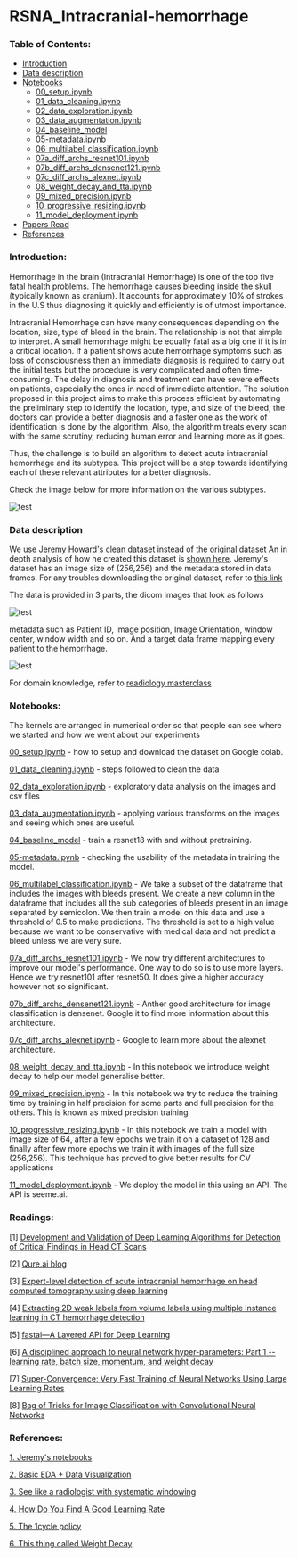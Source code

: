 # RSNA_Intracranial-hemorrhage

### Table of Contents:
- [Introduction](#intro)
- [Data description](#dd)
- [Notebooks](#nbs)
  * [00_setup.ipynb](https://github.com/dipam7/RSNA_Intracranial-hemorrhage/blob/master/nbs/00_setup.ipynb)
  * [01_data_cleaning.ipynb](https://github.com/dipam7/RSNA_Intracranial-hemorrhage/blob/master/nbs/01_data_cleaning.ipynb)
  * [02_data_exploration.ipynb](https://github.com/dipam7/RSNA_Intracranial-hemorrhage/blob/master/nbs/02_data_exlporation.ipynb)
  * [03_data_augmentation.ipynb](https://github.com/dipam7/RSNA_Intracranial-hemorrhage/blob/master/nbs/03_data_augmentation.ipynb)
  * [04_baseline_model](https://github.com/dipam7/RSNA_Intracranial-hemorrhage/blob/master/nbs/04_baseline_model.ipynb)
  * [05-metadata.ipynb](https://github.com/dipam7/RSNA_Intracranial-hemorrhage/blob/master/nbs/05-metadata.ipynb)
  * [06_multilabel_classification.ipynb](https://github.com/dipam7/RSNA_Intracranial-hemorrhage/tree/master/nbs/06_multilabel_classification.ipynb)
  * [07a_diff_archs_resnet101.ipynb](https://github.com/dipam7/RSNA_Intracranial-hemorrhage/blob/master/nbs/07a_diff_archs_resnet101.ipynb)
  * [07b_diff_archs_densenet121.ipynb](https://github.com/dipam7/RSNA_Intracranial-hemorrhage/blob/master/nbs/07b_different_archs_densenet121.ipynb)
  * [07c_diff_archs_alexnet.ipynb](https://github.com/dipam7/RSNA_Intracranial-hemorrhage/blob/master/nbs/07c_diff_archs_alexnet.ipynb)
  * [08_weight_decay_and_tta.ipynb](https://github.com/dipam7/RSNA_Intracranial-hemorrhage/blob/master/nbs/08-weight_decay_and_tta.ipynb)
  * [09_mixed_precision.ipynb](https://github.com/dipam7/RSNA_Intracranial-hemorrhage/blob/master/nbs/09_mixed_precision.ipynb)
  * [10_progressive_resizing.ipynb](https://github.com/dipam7/RSNA_Intracranial-hemorrhage/blob/master/nbs/10_progressive_resizing.ipynb)
  * [11_model_deployment.ipynb](https://github.com/dipam7/RSNA_Intracranial-hemorrhage/blob/master/nbs/11_model_deployment.ipynb)
- [Papers Read](#pr)
- [References](#ref)

<a name='intro'></a>
### Introduction:

Hemorrhage in the brain (Intracranial Hemorrhage) is one of the top five fatal health problems. The hemorrhage causes bleeding inside the skull (typically known as cranium). It accounts for approximately 10% of strokes in the U.S thus diagnosing it quickly and efficiently is of utmost importance.

Intracranial Hemorrhage can have many consequences depending on the location, size, type of bleed in the brain. The relationship is not that simple to interpret. A small hemorrhage might be equally fatal as a big one if it is in a critical location. If a patient shows acute hemorrhage symptoms such as loss of consciousness then an immediate diagnosis is required to carry out the initial tests but the procedure is very complicated and often time-consuming. The delay in diagnosis and treatment can have severe effects on patients, especially the ones in need of immediate attention. The solution proposed in this project aims to make this process efficient by automating the preliminary step to identify the location, type, and size of the bleed, the doctors can provide a better diagnosis and a faster one as the work of identification is done by the algorithm. Also, the algorithm treats every scan with the same scrutiny, reducing human error and learning more as it goes.

Thus, the challenge is to build an algorithm to detect acute intracranial hemorrhage and its subtypes. This project will be a step towards identifying each of these relevant attributes for a better diagnosis.

Check the image below for more information on the various subtypes.

![test](https://github.com/dipam7/RSNA_Intracranial-hemorrhage/blob/master/images/subtypes.png)

<a name='dd'></a>
### Data description

We use [Jeremy Howard's clean dataset](https://www.kaggle.com/jhoward/rsna-hemorrhage-jpg) instead of the [original dataset](https://www.kaggle.com/c/rsna-intracranial-hemorrhage-detection/data) An in depth analysis of how he created this dataset is [shown here](https://www.kaggle.com/jhoward/cleaning-the-data-for-rapid-prototyping-fastai). Jeremy's dataset has an image size of (256,256) and the metadata stored in data frames. For any troubles downloading the original dataset, refer to [this link](https://www.kaggle.com/c/rsna-intracranial-hemorrhage-detection/discussion/109520)

The data is provided in 3 parts, the dicom images that look as follows

![test](https://github.com/dipam7/RSNA_Intracranial-hemorrhage/blob/master/images/data_sample.png)

metadata such as Patient ID, Image position, Image Orientation, window center, window width and so on. And a target data frame mapping every patient to the hemorrhage.

![test](https://github.com/dipam7/RSNA_Intracranial-hemorrhage/blob/master/images/sample_csv.png)


For domain knowledge, refer to [readiology masterclass](https://www.radiologymasterclass.co.uk/tutorials/ct/ct_acute_brain/ct_brain_cerebral_haemorrhage)

<a name='nbs'></a>
### Notebooks:

The kernels are arranged in numerical order so that people can see where we started and how we went about our experiments

[00_setup.ipynb](https://github.com/dipam7/RSNA_Intracranial-hemorrhage/blob/master/nbs/00_setup.ipynb) - how to setup and download the dataset on Google colab.

[01_data_cleaning.ipynb](https://github.com/dipam7/RSNA_Intracranial-hemorrhage/blob/master/nbs/01_data_cleaning.ipynb) - steps followed to clean the data

[02_data_exploration.ipynb](https://github.com/dipam7/RSNA_Intracranial-hemorrhage/blob/master/nbs/02_data_exlporation.ipynb) - exploratory data analysis on the images and csv files

[03_data_augmentation.ipynb](https://github.com/dipam7/RSNA_Intracranial-hemorrhage/blob/master/nbs/03_data_augmentation.ipynb) - applying various transforms on the images and seeing which ones are useful.

[04_baseline_model](https://github.com/dipam7/RSNA_Intracranial-hemorrhage/blob/master/nbs/04_baseline_model.ipynb) - train a resnet18 with and without pretraining.

[05-metadata.ipynb](https://github.com/dipam7/RSNA_Intracranial-hemorrhage/blob/master/nbs/05-metadata.ipynb) - checking the usability of the metadata in training the model. 

[06_multilabel_classification.ipynb](https://github.com/dipam7/RSNA_Intracranial-hemorrhage/tree/master/nbs/06_multilabel_classification.ipynb) - We take a subset of the dataframe that includes the images with bleeds present. We create a new column in the dataframe that includes all the sub categories of bleeds present in an image separated by semicolon. We then train a model on this data and use a threshold of 0.5 to make predictions. The threshold is set to a high value because we want to be conservative with medical data and not predict a bleed unless we are very sure.

[07a_diff_archs_resnet101.ipynb](https://github.com/dipam7/RSNA_Intracranial-hemorrhage/blob/master/nbs/07a_diff_archs_resnet101.ipynb) - We now try different architectures to improve our model's performance. One way to do so is to use more layers. Hence we try resnet101 after resnet50. It does give a higher accuracy however not so significant.

[07b_diff_archs_densenet121.ipynb](https://github.com/dipam7/RSNA_Intracranial-hemorrhage/blob/master/nbs/07b_different_archs_densenet121.ipynb) - Anther good architecture for image classification is densenet. Google it to find more information about this architecture.

[07c_diff_archs_alexnet.ipynb](https://github.com/dipam7/RSNA_Intracranial-hemorrhage/blob/master/nbs/07c_diff_archs_alexnet.ipynb) - Google to learn more about the alexnet architecture.

[08_weight_decay_and_tta.ipynb](https://github.com/dipam7/RSNA_Intracranial-hemorrhage/blob/master/nbs/08-weight_decay_and_tta.ipynb) - In this notebook we introduce weight decay to help our model generalise better. 

[09_mixed_precision.ipynb](https://github.com/dipam7/RSNA_Intracranial-hemorrhage/blob/master/nbs/09_mixed_precision.ipynb) - In this notebook we try to reduce the training time by training in half precision for some parts and full precision for the others. This is known as mixed precision training

[10_progressive_resizing.ipynb](https://github.com/dipam7/RSNA_Intracranial-hemorrhage/blob/master/nbs/10_progressive_resizing.ipynb) - In this notebook we train a model with image size of 64, after a few epochs we train it on a dataset of 128 and finally after few more epochs we train it with images of the full size (256,256). This technique has proved to give better results for CV applications


[11_model_deployment.ipynb](https://github.com/dipam7/RSNA_Intracranial-hemorrhage/blob/master/nbs/11_model_deployment.ipynb) - We deploy the model in this using an API. The API is seeme.ai.

<a name='pr'></a>
### Readings:

[1] [Development and Validation of Deep Learning Algorithms for Detection of Critical Findings in Head CT Scans](https://arxiv.org/pdf/1803.05854.pdf)

[2] [Qure.ai blog](http://blog.qure.ai)

[3] [Expert-level detection of acute intracranial hemorrhage on head computed tomography using deep learning](https://www.pnas.org/content/116/45/22737)

[4] [Extracting 2D weak labels from volume labels using multiple instance learning in CT hemorrhage detection](https://arxiv.org/pdf/1911.05650.pdf)

[5] [fastai—A Layered API for Deep Learning](https://www.fast.ai/2020/02/13/fastai-A-Layered-API-for-Deep-Learning/)

[6] [A disciplined approach to neural network hyper-parameters: Part 1 -- learning rate, batch size, momentum, and weight decay](https://arxiv.org/abs/1803.09820)

[7] [Super-Convergence: Very Fast Training of Neural Networks Using Large Learning Rates](https://arxiv.org/abs/1708.07120)

[8] [Bag of Tricks for Image Classification with Convolutional Neural Networks](https://arxiv.org/abs/1812.01187)

<a name='ref'></a>
### References:

[1. Jeremy's notebooks](https://www.kaggle.com/c/rsna-intracranial-hemorrhage-detection/discussion/114214)

[2. Basic EDA + Data Visualization](https://www.kaggle.com/marcovasquez/basic-eda-data-visualization)

[3. See like a radiologist with systematic windowing](https://www.kaggle.com/dcstang/see-like-a-radiologist-with-systematic-windowing)

[4. How Do You Find A Good Learning Rate](https://sgugger.github.io/how-do-you-find-a-good-learning-rate.html)

[5. The 1cycle policy](https://sgugger.github.io/the-1cycle-policy.html)

[6. This thing called Weight Decay](https://towardsdatascience.com/this-thing-called-weight-decay-a7cd4bcfccab)
